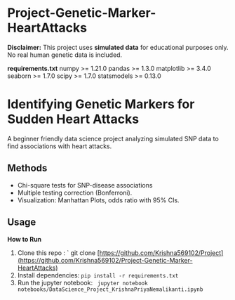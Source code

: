 # Project-Genetic-Marker-HeartAttacks

**Disclaimer:**
This project uses **simulated data** for educational purposes only. No real human genetic data is included. 

**requirements.txt**
numpy >= 1.21.0
pandas >= 1.3.0
matplotlib >= 3.4.0
seaborn >= 1.7.0
scipy >= 1.7.0
statsmodels >= 0.13.0

#  Identifying Genetic Markers for Sudden Heart Attacks

A beginner friendly data science project analyzing simulated SNP data to find associations with heart attacks. 

## Methods
- Chi-square tests for SNP-disease associations
- Multiple testing correction (Bonferroni).
- Visualization: Manhattan Plots, odds ratio with 95% CIs.

## Usage
**How to Run**
1. Clone this repo : ` git clone [https://github.com/Krishna569102/Project](https://github.com/Krishna569102/Project-Genetic-Marker-HeartAttacks)
2. Install dependencies: `pip install -r requirements.txt`
3. Run the jupyter notebook: ` jupyter notebook notebooks/DataScience_Project_KrishnaPriyaNemalikanti.ipynb`
